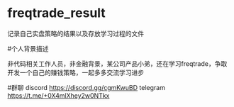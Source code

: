 # freqtrade_result

记录自己实盘策略的结果以及存放学习过程的文件

#个人背景描述

非代码相关工作人员，非金融背景，某公司产品小弟，还在学习freqtrade，争取开发一个自己的赚钱策略，一起多多交流学习进步

#群聊
discord
https://discord.gg/cgmKwuBD
telegram
https://t.me/+0X4mlXhey2w0NTkx

